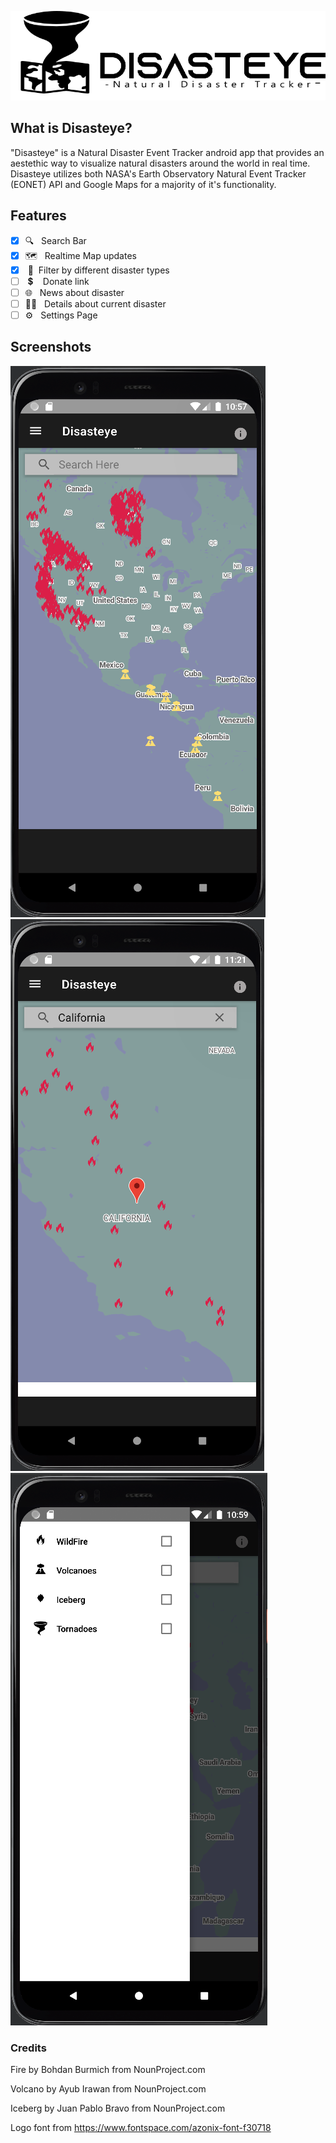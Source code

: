 ![](images/Disasteye_Logo.png)

## What is Disasteye?
"Disasteye" is a Natural Disaster Event Tracker android app that provides an aestethic way to visualize natural disasters around the world in real time. Disasteye utilizes both NASA's Earth Observatory Natural Event Tracker (EONET) API and Google Maps for a majority of it's functionality. 

## Features
- [x] 🔍&nbsp;&nbsp;&nbsp;Search Bar
- [x] 🗺&nbsp;&nbsp;&nbsp;Realtime Map updates
- [x] &nbsp;🚩&nbsp;&nbsp;Filter by different disaster types
- [ ] &nbsp;💲&nbsp;&nbsp;&nbsp;&nbsp;Donate link
- [ ] 🌐&nbsp;&nbsp;&nbsp;News about disaster
- [ ] 🕵️‍♂️&nbsp;&nbsp;&nbsp;Details about current disaster
- [ ] ⚙&nbsp;&nbsp;&nbsp;Settings Page

## Screenshots
![](images/Disasteye_SS_1.png)![](images/Disasteye_SS_2.png)![](images/Disasteye_SS_3.png)

### Credits
Fire by Bohdan Burmich from NounProject.com

Volcano by Ayub Irawan from NounProject.com

Iceberg by Juan Pablo Bravo from NounProject.com

Logo font from https://www.fontspace.com/azonix-font-f30718
